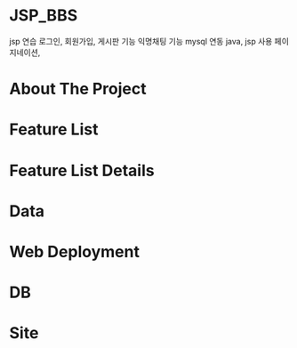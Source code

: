 # JSP_BBS
jsp 연습
로그인, 회원가입, 게시판 기능
익명채팅 기능
mysql  연동
java, jsp 사용
페이지네이션, 
  
# About The Project



# Feature List


# Feature List Details


# Data



# Web Deployment



# DB


# Site

